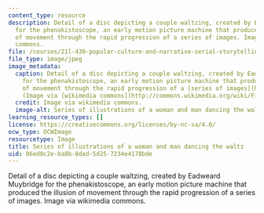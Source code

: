 ```yaml
---
content_type: resource
description: Detail of a disc depicting a couple waltzing, created by Eadweard Muybridge
  for the phenakistoscope, an early motion picture machine that produced the illusion
  of movement through the rapid progression of a series of images. Image via wikimedia
  commons.
file: /courses/21l-430-popular-culture-and-narrative-serial-storytelling-spring-2013/06ed0c2eba8b8dad5d257234e4178bde_21-430s13-th.jpg
file_type: image/jpeg
image_metadata:
  caption: Detail of a disc depicting a couple waltzing, created by Eadweard Muybridge
    for the phenakistoscope, an early motion picture machine that produced the illusion
    of movement through the rapid progression of a [series of images](http://upload.wikimedia.org/wikipedia/commons/a/a2/Phenakistoscope_3g07690a.gif).
    (Image via [wikimedia commons](http://commons.wikimedia.org/wiki/File:Eadweard_Muybridge%27s_phenakistoscope,_1893.jpg).)
  credit: Image via wikimedia commons.
  image-alt: Series of illustrations of a woman and man dancing the waltz.
learning_resource_types: []
license: https://creativecommons.org/licenses/by-nc-sa/4.0/
ocw_type: OCWImage
resourcetype: Image
title: Series of illustrations of a woman and man dancing the waltz
uid: 06ed0c2e-ba8b-8dad-5d25-7234e4178bde
---
```

Detail of a disc depicting a couple waltzing, created by Eadweard Muybridge for the phenakistoscope, an early motion picture machine that produced the illusion of movement through the rapid progression of a series of images. Image via wikimedia commons.